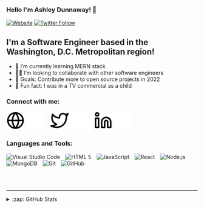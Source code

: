 ### Hello I'm Ashley Dunnaway! 👋 

[![Website](https://img.shields.io/website?label=ashleydunnaway.com&style=for-the-badge&url=https%3A%2F%2Fashleydunnaway.com)](https://ashleydunnaway.com)
[![Twitter Follow](https://img.shields.io/twitter/follow/DunnTheRightWay?color=1DA1F2&logo=twitter&style=for-the-badge)](https://twitter.com/intent/follow?original_referer=https%3A%2F%2Fgithub.com%2FDunnTheRightWay&screen_name=DunnTheRightWay)

## I'm a Software Engineer based in the Washington, D.C. Metropolitan region!

- 🌱 I’m currently learning MERN stack
- 👩‍💻 I’m looking to collaborate with other software engineers
- 🥅 Goals: Contribute more to open source projects in 2022
- 🙂 Fun fact: I was in a TV commercial as a child

### Connect with me:

[![website](./img/globe-light.svg)](https://ashleydunnaway.com#gh-light-mode-only)
[![website](./img/globe-dark.svg)](https://ashleydunnaway.com#gh-dark-mode-only)
&nbsp;&nbsp;
[![website](./img/twitter-light.svg)](https://twitter.com/DunnTheRightWay#gh-light-mode-only)
[![website](./img/twitter-dark.svg)](https://twitter.com/DunnTheRightWay#gh-dark-mode-only)
&nbsp;&nbsp;
[![website](./img/linkedin-light.svg)](https://linkedin.com/in/ashley-dunnaway#gh-light-mode-only)
[![website](./img/linkedin-dark.svg)](https://linkedin.com/in/ashley-dunnaway#gh-dark-mode-only)

### Languages and Tools:

<p align="left">
  <img alt="Visual Studio Code" width="26px" src="https://cdn.jsdelivr.net/gh/devicons/devicon/icons/vscode/vscode-original.svg" style="padding-right: 10px;" />
  <img alt="HTML 5" width="26px" src="https://cdn.jsdelivr.net/gh/devicons/devicon/icons/html5/html5-original.svg" style="padding-right: 10px;" />
  <img alt="JavaScript" width="26px" src="https://cdn.jsdelivr.net/gh/devicons/devicon/icons/javascript/javascript-original.svg" style="padding-right: 10px;" />
  <img alt="React" width="26px" src="https://cdn.jsdelivr.net/gh/devicons/devicon/icons/react/react-original.svg" style="padding-right: 10px;" />
  <img alt="Node.js" width="26px" src="https://cdn.jsdelivr.net/gh/devicons/devicon/icons/nodejs/nodejs-original.svg" style="padding-right: 10px;" />
  <img alt="MongoDB" width="26px" src="https://cdn.jsdelivr.net/gh/devicons/devicon/icons/mongodb/mongodb-original.svg" style="padding-right: 10px;" />
  <img alt="Git" width="26px" src="https://cdn.jsdelivr.net/gh/devicons/devicon/icons/git/git-original.svg" style="padding-right: 10px;" />
  <img alt="GitHub" width="26px" src="https://user-images.githubusercontent.com/3369400/139448065-39a229ba-4b06-434b-bc67-616e2ed80c8f.png" style="padding-right: 10px;" />
</p>

<br />
<br />

---

<details>
  <summary>:zap: GitHub Stats</summary>

  ![Ashley's GitHub stats](https://github-readme-stats.vercel.app/api?username=DunnTheRightWay&theme=cobalt&show_icons=true)

</details>

[website]: https://ashleydunnaway.com
[twitter]: https://twitter.com/DunnTheRightWay
[linkedin]: https://linkedin.com/in/ashley-dunnaway
